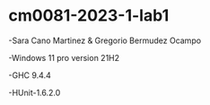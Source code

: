 # cm0081-2023-1-lab1
-Sara Cano Martinez & Gregorio Bermudez Ocampo

-Windows 11 pro version 21H2

-GHC 9.4.4

-HUnit-1.6.2.0

